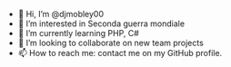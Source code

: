 - 👋 Hi, I’m @djmobley00
- 👀 I’m interested in Seconda guerra mondiale
- 🌱 I’m currently learning PHP, C#
- 💞️ I’m looking to collaborate on new team projects 
- 📫 How to reach me: contact me on my GitHub profile.

